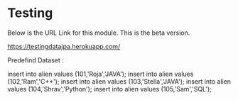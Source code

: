 # Testing

Below is the URL Link for this module. This is the beta version.

https://testingdatajpa.herokuapp.com/


Predefind Dataset :

insert into alien values (101,'Roja','JAVA');
insert into alien values (102,'Ram','C++');
insert into alien values (103,'Stella','JAVA');
insert into alien values (104,'Shrav','Python');
insert into alien values (105,'Sam','SQL');
